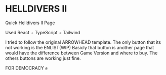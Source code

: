 # HELLDIVERS II

Quick Helldivers II Page

Used React + TypeScript + Tailwind

I tried to follow the original ARROWHEAD template.
The only button that its not working is the ENLIST(WIP)
Basicly that button is another page that would have the difference between Game Version and where to buy.
The others buttons are working just fine.


FOR DEMOCRACY ✊
